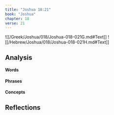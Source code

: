 ```yaml
---
title: "Joshua 18:21"
book: "Joshua"
chapter: 18
verse: 21
---
```

![[/Greek/Joshua/018/Joshua-018-021G.md#Text]]
![[/Hebrew/Joshua/018/Joshua-018-021H.md#Text]]

## Analysis

#### Words

#### Phrases

#### Concepts

## Reflections
